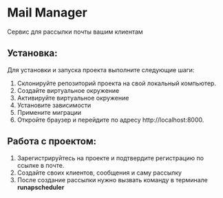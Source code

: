 # **Mail Manager**

Сервис для рассылки почты вашим клиентам

## Установка:

Для установки и запуска проекта выполните следующие шаги:

1. Склонируйте репозиторий проекта на свой локальный компьютер.
2. Создайте виртуальное окружение
3. Активируйте виртуальное окружение
4. Установите зависимости
5. Примените миграции
6. Откройте браузер и перейдите по адресу http://localhost:8000.

## Работа с проектом:

1. Зарегистрируйтесь на проекте и подтвердите регистрацию по ссылке в почте.
2. Создайте своих клиентов, сообщения и саму рассылку
3. После создание рассылки нужно вызвать команду в терминале **runapscheduler**